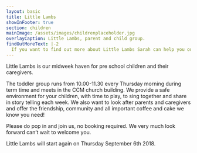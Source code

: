 ```yaml
---
layout: basic
title: Little Lambs
showInFooter: true
section: children
mainImage: /assets/images/childrenplaceholder.jpg
overlayCaption: Little Lambs, parent and child group.
findOutMoreText: |-2
  If you want to find out more about Little Lambs Sarah can help you out.
---
```

Little Lambs is our midweek haven for pre school children and their caregivers.

The toddler group runs from 10.00-11.30 every Thursday morning during term time and meets in the CCM church building. We provide a safe environment for your children, with time to play, to sing together and share in story telling each week. We also want to look after parents and caregivers and offer the friendship, community and all important coffee and cake we know you need!

Please do pop in and join us, no booking required. We very much look forward can’t wait to welcome you.

Little Lambs will start again on Thursday September 6th 2018. 

